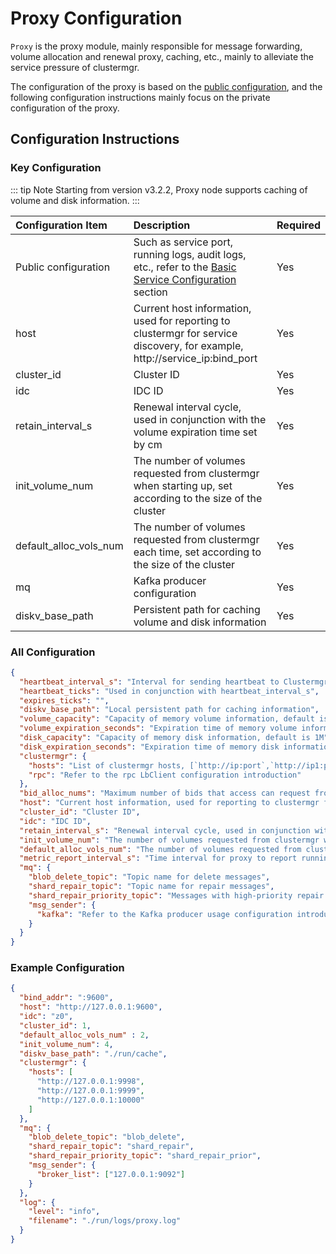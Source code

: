 # Proxy Configuration

`Proxy` is the proxy module, mainly responsible for message forwarding, volume allocation and renewal proxy, caching, etc., mainly to alleviate the service pressure of clustermgr.

The configuration of the proxy is based on the [public configuration](./base.md), and the following configuration instructions mainly focus on the private configuration of the proxy.

## Configuration Instructions

### Key Configuration

::: tip Note
Starting from version v3.2.2, Proxy node supports caching of volume and disk information.
:::

| Configuration Item     | Description                                                                                                                | Required |
|:-----------------------|:---------------------------------------------------------------------------------------------------------------------------|:---------|
| Public configuration   | Such as service port, running logs, audit logs, etc., refer to the [Basic Service Configuration](./base.md) section        | Yes      |
| host                   | Current host information, used for reporting to clustermgr for service discovery, for example, http://service_ip:bind_port | Yes      |
| cluster_id             | Cluster ID                                                                                                                 | Yes      |
| idc                    | IDC ID                                                                                                                     | Yes      |
| retain_interval_s      | Renewal interval cycle, used in conjunction with the volume expiration time set by cm                                      | Yes      |
| init_volume_num        | The number of volumes requested from clustermgr when starting up, set according to the size of the cluster                 | Yes      |
| default_alloc_vols_num | The number of volumes requested from clustermgr each time, set according to the size of the cluster                        | Yes      |
| mq                     | Kafka producer configuration                                                                                               | Yes      |
| diskv_base_path        | Persistent path for caching volume and disk information                                                                    | Yes      |

### All Configuration

```json
{
  "heartbeat_interval_s": "Interval for sending heartbeat to Clustermgr. The heartbeat time is heartbeatTicks * tickInterval",
  "heartbeat_ticks": "Used in conjunction with heartbeat_interval_s",
  "expires_ticks": "",
  "diskv_base_path": "Local persistent path for caching information",
  "volume_capacity": "Capacity of memory volume information, default is 1M",
  "volume_expiration_seconds": "Expiration time of memory volume information, default is 0, which means no expiration",
  "disk_capacity": "Capacity of memory disk information, default is 1M",
  "disk_expiration_seconds": "Expiration time of memory disk information, default is 0, which means no expiration",
  "clustermgr": {
    "hosts": "List of clustermgr hosts, [`http://ip:port`,`http://ip1:port`]",
    "rpc": "Refer to the rpc LbClient configuration introduction"
  },
  "bid_alloc_nums": "Maximum number of bids that access can request from proxy each time",
  "host": "Current host information, used for reporting to clustermgr for service discovery, for example, http://service_ip:bind_port",
  "cluster_id": "Cluster ID",
  "idc": "IDC ID",
  "retain_interval_s": "Renewal interval cycle, used in conjunction with the volume expiration time set by cm",
  "init_volume_num": "The number of volumes requested from clustermgr when starting up, set according to the size of the cluster",
  "default_alloc_vols_num": "The number of volumes requested from clustermgr each time, access allocation requests can trigger",
  "metric_report_interval_s": "Time interval for proxy to report running status to Prometheus",
  "mq": {
    "blob_delete_topic": "Topic name for delete messages",
    "shard_repair_topic": "Topic name for repair messages",
    "shard_repair_priority_topic": "Messages with high-priority repair will be delivered to this topic, usually when a bid has missing chunks in multiple chunks",
    "msg_sender": {
      "kafka": "Refer to the Kafka producer usage configuration introduction"
    }
  }
}
```

### Example Configuration

```json
{
  "bind_addr": ":9600",
  "host": "http://127.0.0.1:9600",
  "idc": "z0",
  "cluster_id": 1,
  "default_alloc_vols_num" : 2,
  "init_volume_num": 4,
  "diskv_base_path": "./run/cache",
  "clustermgr": {
    "hosts": [
      "http://127.0.0.1:9998",
      "http://127.0.0.1:9999",
      "http://127.0.0.1:10000"
    ]
  },
  "mq": {
    "blob_delete_topic": "blob_delete",
    "shard_repair_topic": "shard_repair",
    "shard_repair_priority_topic": "shard_repair_prior",
    "msg_sender": {
      "broker_list": ["127.0.0.1:9092"]
    }
  },
  "log": {
    "level": "info",
    "filename": "./run/logs/proxy.log"
  }
}
```
